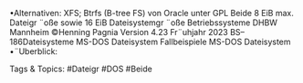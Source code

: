 •Alternativen: XFS; Btrfs (B-tree FS) von Oracle unter GPL
Beide 8 EiB max. Dateigr ¨oße sowie 16 EiB Dateisystemgr ¨oße
Betriebssysteme DHBW Mannheim ©Henning Pagnia Version 4.23 Fr¨uhjahr 2023 BS–186Dateisysteme MS-DOS Dateisystem Fallbeispiele
MS-DOS Dateisystem
•¨Uberblick:

   Tags & Topics:
   #Dateigr
   #DOS
   #Beide
